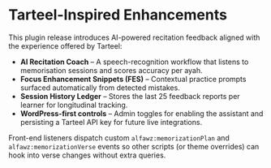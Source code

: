 # Tarteel-Inspired Enhancements

This plugin release introduces AI-powered recitation feedback aligned with the experience offered by Tarteel:

- **AI Recitation Coach** – A speech-recognition workflow that listens to memorisation sessions and scores accuracy per ayah.
- **Focus Enhancement Snippets (FES)** – Contextual practice prompts surfaced automatically from detected mistakes.
- **Session History Ledger** – Stores the last 25 feedback reports per learner for longitudinal tracking.
- **WordPress-first controls** – Admin toggles for enabling the assistant and persisting a Tarteel API key for future live integrations.

Front-end listeners dispatch custom `alfawz:memorizationPlan` and `alfawz:memorizationVerse` events so other scripts (or theme overrides) can hook into verse changes without extra queries.
